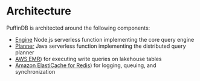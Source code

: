 # Architecture

PuffinDB is architected around the following components:

- [Engine](../functions/engine/README.md) Node.js serverless function implementing the core query engine
- [Planner](../functions/planner/README.md) Java serverless function implementing the distributed query planner
- [AWS EMR](https://aws.amazon.com/emr/)) for executing write queries on lakehouse tables
- [Amazon ElastiCache for Redis](https://aws.amazon.com/elasticache/redis/)) for logging, queuing, and synchronization
